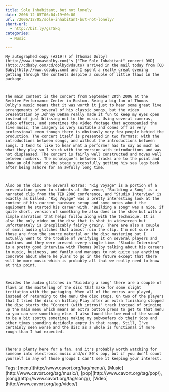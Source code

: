 ```yaml
---
title: Sole Inhabitant, but not lonely
date: 2006-12-05T06:04:19+00:00
url: /2006/12/05/sole-inhabitant-but-not-lonely/
short-url:
  - http://bit.ly/gsT5kq
categories:
  - Music

---
```

<div class='microid-mailto+http:sha1:f1fcd7d0ce32b30e524602c1d54b8dc49c5e934b'>
  
    My autographed copy (#219!) of [Thomas Dolby](http://www.thomasdolby.com)'s ["The Sole Inhabitant" concert DVD](http://cdbaby.com/cd/dolbydvdauto) arrived in the mail today from [CD Baby](http://www.cdbaby.com) and I spent a really great evening getting through the contents despite a couple of little flaws in the package.
  
  
  
    The main content is the concert from September 28th 2006 at the Berklee Performance Center in Boston. Being a big fan of Thomas Dolby's music means that it was worth it just to hear some great live arrangements of several of his classic songs, but the video presentation by Johnny DeKam really made it fun to keep my eyes open instead of just blissing out to the music. Using several cameras, video effects, and sometimes the video footage that accompanied the live music, the imagery is very suitable and comes off as very professional even though there is obviously very few people behind the production. The concert itself is presented in two formats: with the introductions between songs, and without the introductions between songs. I tend to like to hear what a performer has to say as much as what they play so I stuck with the version with introductions and was not displeased. The concert is fairly well constructed and moves well between numbers. The monologue's between tracks are to the point and show an old hand to the stage successfully getting his sea legs back after being ashore for an awfully long time.
  
  
  
    Also on the disc are several extras: "Rig Voyage" is a portion of a presentation given to students at the venue, "Building a Song" is a narrated clip from the TED 2006 conference, and "Studio Interview" is exactly as billed. "Rig Voyage" was a pretty interesting look at the content of his current hardware setup and some notes about the equipment he started his career with. "Building a song" was a nice, if quite short, version of something he also does in the show but with a simple narration that helps follow along with the technique. It is also the only video on the disc that is shot in widescreen but unfortunately is inexplicably fairly grainy. There are also a couple of small audio glitches that almost ruin the clip. I'm not sure if those are from the source material or the disc mastering but I actually went to the trouble of verifying it on several players and machines and they were present every single time. "Studio Interview" is a pretty good interview with Thomas Dolby talking about his careers in music, business, and family and manages to not quite say anything concrete about where he plans to go in the future except that there will be more music which is probably all that we really need to know at this point.
  
  
  
    Besides the audio glitches in "Building a song" there are a couple of flaws in the mastering of the disc that make for some slight irritation with the packaging. When all of the extras are played, instead of returning to the menu the disc stops. On two of the players that I tried the disc on hitting Play after an extra finishing stopped the disc starts the "Concert (with intros)" track instead of bringing up the main menu which means an extra button press to get to that menu so you can see something else. I also found the low end of the sound to be a bit spotty sometimes making my subwoofers do their jobs and other times sounding decidedly empty in that range. Still, I've certainly seen worse and the disc as a whole is functional if more rough than I had expected.
  
  
  
    There's plenty here for a fan, and it's probably worth watching for someone into electronic music and/or 80's pop, but if you don't count yourself in any of those groups I can't see it keeping your interest.
  
</div>

<div class="st-post-tags">
  Tags: [menu](http://www.cavort.org/tag/menu/), [Music](http://www.cavort.org/tag/music/), [pop](http://www.cavort.org/tag/pop/), [song](http://www.cavort.org/tag/song/), [Video](http://www.cavort.org/tag/video/)<br />
</div>